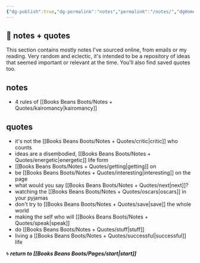 ```yaml
---
{"dg-publish":true,"dg-permalink":"notes","permalink":"/notes/","dgHomeLink":true,"dgPassFrontmatter":false}
---
```



## 🌿 notes + quotes

This section contains mostly notes I've sourced online, from emails or my reading. Very random and eclectic, it's intended to be a repository of ideas that seemed important or relevant at the time. You'll also find saved quotes too.

## notes

- 4 rules of [[Books Beans Boots/Notes + Quotes/kairomancy|kairomancy]]

## quotes

- it's not the [[Books Beans Boots/Notes + Quotes/critic|critic]] who counts
- ideas are a disembodied, [[Books Beans Boots/Notes + Quotes/energetic|energetic]] life form
- [[Books Beans Boots/Notes + Quotes/getting|getting]] on
- be [[Books Beans Boots/Notes + Quotes/interesting|interesting]] on the page
- what would you say [[Books Beans Boots/Notes + Quotes/next|next]]?
- watching the [[Books Beans Boots/Notes + Quotes/oscars|oscars]] in your pyjamas
- don't try to [[Books Beans Boots/Notes + Quotes/save|save]] the whole world
- making the self who will [[Books Beans Boots/Notes + Quotes/speak|speak]]
- do [[Books Beans Boots/Notes + Quotes/stuff|stuff]]
- living a [[Books Beans Boots/Notes + Quotes/successful|successful]] life

🌀 ***return to [[Books Beans Boots/Pages/start|start]]***